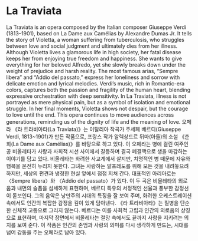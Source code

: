 # La Traviata 

La Traviata is an opera composed by the Italian composer Giuseppe Verdi (1813–1901), based on La Dame aux Camélias by Alexandre Dumas Jr. It tells the story of Violetta, a woman suffering from tuberculosis, who struggles between love and social judgment and ultimately dies from her illness. Although Violetta lives a glamorous life in high society, her fatal disease keeps her from enjoying true freedom and happiness. She wants to give everything for her beloved Alfredo, yet she slowly breaks down under the weight of prejudice and harsh reality. The most famous arias, “Sempre libera” and “Addio del passato,” express her loneliness and sorrow with delicate emotion and lyrical melodies. Verdi’s music, rich in Romantic-era colors, captures both the passion and fragility of the human heart, blending expressive orchestration with deep sensitivity. In La Traviata, illness is not portrayed as mere physical pain, but as a symbol of isolation and emotional struggle. In her final moments, Violetta shows not despair, but the courage to love until the end. This opera continues to move audiences across generations, reminding us of the dignity of life and the meaning of love.
오페라 《라 트라비아타(La Traviata)》는 이탈리아 작곡가 주세페 베르디(Giuseppe Verdi, 1813~1901)가 만든 작품으로, 프랑스 작가 알렉상드르 뒤마(아들)의 소설 《춘희(La Dame aux Camélias)》를 바탕으로 하고 있다. 이 오페라는 병에 걸린 여주인공 비올레타가 사랑과 사회적 시선 사이에서 갈등하며 결국 폐결핵으로 생을 마감하는 이야기를 담고 있다. 비올레타는 화려한 사교계에서 살지만, 치명적인 병 때문에 자유와 행복을 온전히 누리지 못한다. 그녀는 사랑하는 알프레도를 위해 모든 것을 내려놓으려 하지만, 세상의 편견과 냉정한 현실 앞에서 점점 지쳐 간다. 대표적인 아리아로는 〈Sempre libera〉와 〈Addio del passato〉가 있다. 이 두 곡은 비올레타의 외로움과 내면의 슬픔을 섬세하게 표현하며, 베르디 특유의 서정적인 선율과 풍부한 감정선이 돋보인다. 그의 음악은 낭만주의 시대의 특징을 잘 보여 주며, 화려한 오케스트레이션 속에서도 인간의 복잡한 감정을 깊이 있게 담아낸다. 《라 트라비아타》는 질병을 단순한 신체적 고통으로 그리지 않는다. 베르디는 이를 사회적 고립과 인간의 외로움의 상징으로 표현하며, 마지막 장면에서 비올레타는 절망 속에서도 끝까지 사랑을 지키려는 의지를 보여 준다. 이 작품은 인간의 존엄과 사랑의 의미를 다시 생각하게 만드는, 시대를 넘어 감동을 주는 오페라로 남아 있다.
